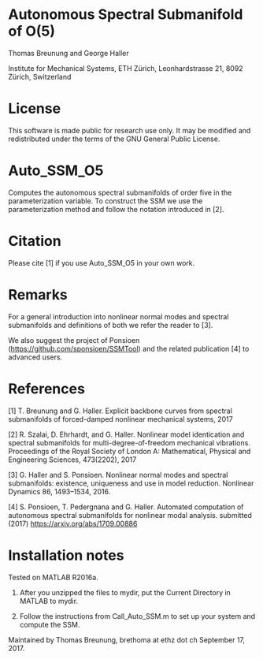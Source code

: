 # Autonomous Spectral Submanifold of O(5)
Thomas Breunung and George Haller

Institute for Mechanical Systems, ETH Zürich, Leonhardstrasse 21, 8092 Zürich, Switzerland

# License 
This software is made public for research use only. It may be modified and redistributed under the terms of the GNU General Public License.

# Auto_SSM_O5

Computes the autonomous spectral submanifolds of order five in the parameterization variable. To construct the SSM we use the parameterization method and follow the notation introduced in [2].

# Citation
Please cite [1] if you use Auto_SSM_O5 in your own work.

# Remarks 
For a general introduction into nonlinear normal modes and spectral submanifolds and definitions of both we refer the reader to [3]. 

We also suggest the project of Ponsioen  (https://github.com/sponsioen/SSMTool) and the related publication [4] to advanced users.

# References

[1] T. Breunung and G. Haller. Explicit backbone curves from spectral submanifolds of forced-damped nonlinear mechanical systems, 2017 

[2] R. Szalai, D. Ehrhardt, and G. Haller. Nonlinear model identication and spectral submanifolds for multi-degree-of-freedom mechanical vibrations. Proceedings of the Royal Society of London A: Mathematical, Physical and Engineering Sciences, 473(2202), 2017

[3] G. Haller and S. Ponsioen. Nonlinear normal modes and spectral submanifolds: existence, uniqueness and use in model reduction. Nonlinear Dynamics 86, 1493–1534, 2016.

[4] S. Ponsioen, T. Pedergnana and G. Haller. Automated computation of autonomous spectral submanifolds for nonlinear modal analysis. submitted (2017) https://arxiv.org/abs/1709.00886


# Installation notes

Tested on MATLAB R2016a.

 1) After you unzipped the files to mydir, put the Current Directory in MATLAB to mydir.

 2) Follow the instructions from Call_Auto_SSM.m to set up your system and compute the SSM.
    
Maintained by Thomas Breunung, brethoma at ethz dot ch September 17, 2017.
